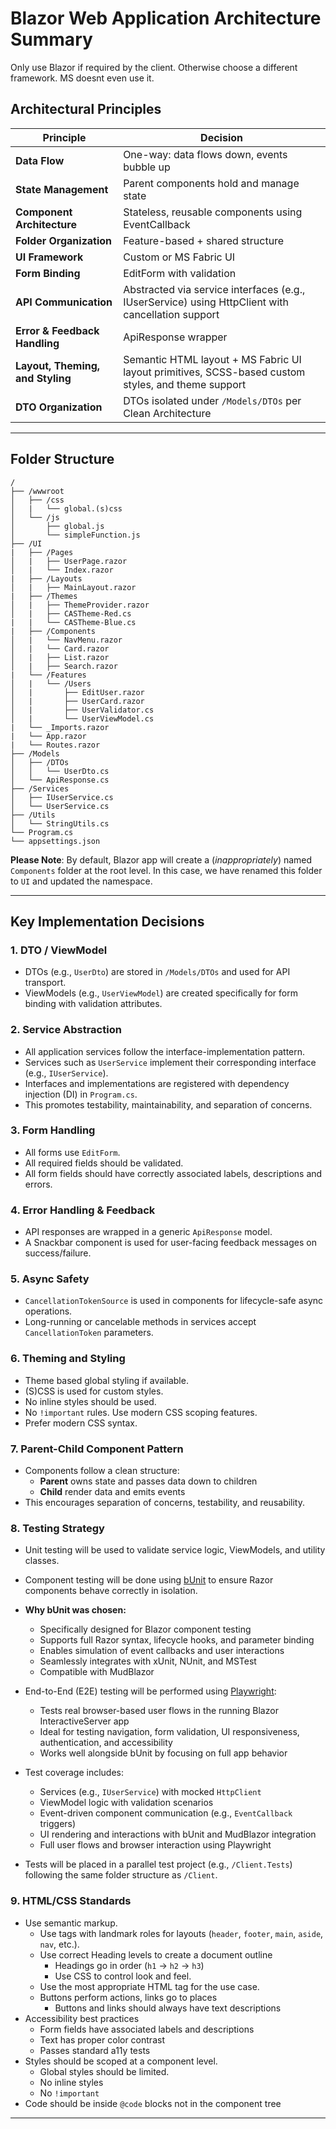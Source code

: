 # Blazor Web Application Architecture Summary

Only use Blazor if required by the client. Otherwise choose a different framework.
MS doesnt even use it.

## Architectural Principles

| Principle                          | Decision                                                                 |
|-----------------------------------|--------------------------------------------------------------------------|
| **Data Flow**                     | One-way: data flows down, events bubble up                               |
| **State Management**              | Parent components hold and manage state                                  |
| **Component Architecture**        | Stateless, reusable components using EventCallback                        |
| **Folder Organization**           | Feature-based + shared structure           |
| **UI Framework**                  | Custom or MS Fabric UI                     |
| **Form Binding**                  | EditForm with validation        |
| **API Communication**             | Abstracted via service interfaces (e.g., IUserService) using HttpClient with cancellation support |
| **Error & Feedback Handling**     | ApiResponse wrapper |
| **Layout, Theming, and Styling**  | Semantic HTML layout + MS Fabric UI layout primitives, SCSS-based custom styles, and theme support |
| **DTO Organization**              | DTOs isolated under `/Models/DTOs` per Clean Architecture                |

---

## Folder Structure

```text
/
├── /wwwroot
│   ├── /css  
│   |   └── global.(s)css
│   └── /js
│       ├── global.js
│       └── simpleFunction.js
├── /UI
|   ├── /Pages
│   |   ├── UserPage.razor
│   |   └── Index.razor
|   ├── /Layouts
│   |   ├── MainLayout.razor
|   ├── /Themes
│   |   ├── ThemeProvider.razor
│   |   ├── CASTheme-Red.cs
|   |   └── CASTheme-Blue.cs
|   ├── /Components
│   |   └── NavMenu.razor
│   |   └── Card.razor
│   |   ├── List.razor
│   |   ├── Search.razor
|   └── /Features
│   |   └── /Users
│   |       ├── EditUser.razor
│   |       ├── UserCard.razor
│   |       ├── UserValidator.cs
│   |       └── UserViewModel.cs
|   └── _Imports.razor
|   └── App.razor
|   └── Routes.razor
├── /Models
│   ├── /DTOs
│   │   └── UserDto.cs
│   └── ApiResponse.cs
├── /Services
│   ├── IUserService.cs
│   └── UserService.cs
├── /Utils
│   └── StringUtils.cs
└── Program.cs
└── appsettings.json

```

**Please Note**: By default, Blazor app will create a (*inappropriately*) named `Components` folder at the root level.  In this case, we have renamed this folder to `UI` and updated the namespace.

---

## Key Implementation Decisions

### 1. **DTO / ViewModel**

- DTOs (e.g., `UserDto`) are stored in `/Models/DTOs` and used for API transport.
- ViewModels (e.g., `UserViewModel`) are created specifically for form binding with validation attributes.

### 2. **Service Abstraction**

- All application services follow the interface-implementation pattern.
- Services such as `UserService` implement their corresponding interface (e.g., `IUserService`).
- Interfaces and implementations are registered with dependency injection (DI) in `Program.cs`.
- This promotes testability, maintainability, and separation of concerns.

### 3. **Form Handling**

- All forms use `EditForm`.
- All required fields should be validated.
- All form fields should have correctly associated labels, descriptions and errors.

### 4. **Error Handling & Feedback**

- API responses are wrapped in a generic `ApiResponse` model.
- A Snackbar component is used for user-facing feedback messages on success/failure.

### 5. **Async Safety**

- `CancellationTokenSource` is used in components for lifecycle-safe async operations.
- Long-running or cancelable methods in services accept `CancellationToken` parameters.

### 6. **Theming and Styling**

- Theme based global styling if available.
- (S)CSS is used for custom styles.
- No inline styles should be used.
- No `!important` rules. Use modern CSS scoping features.
- Prefer modern CSS syntax.

### 7. **Parent-Child Component Pattern**

- Components follow a clean structure:
  - **Parent** owns state and passes data down to children
  - **Child** render data and emits events
- This encourages separation of concerns, testability, and reusability.

### 8. **Testing Strategy**

- Unit testing will be used to validate service logic, ViewModels, and utility classes.
- Component testing will be done using [bUnit](https://bunit.dev/) to ensure Razor components behave correctly in isolation.
- **Why bUnit was chosen:**
  - Specifically designed for Blazor component testing
  - Supports full Razor syntax, lifecycle hooks, and parameter binding
  - Enables simulation of event callbacks and user interactions
  - Seamlessly integrates with xUnit, NUnit, and MSTest
  - Compatible with MudBlazor

- End-to-End (E2E) testing will be performed using [Playwright](https://playwright.dev/):
  - Tests real browser-based user flows in the running Blazor InteractiveServer app
  - Ideal for testing navigation, form validation, UI responsiveness, authentication, and accessibility
  - Works well alongside bUnit by focusing on full app behavior

- Test coverage includes:
  - Services (e.g., `IUserService`) with mocked `HttpClient`
  - ViewModel logic with validation scenarios
  - Event-driven component communication (e.g., `EventCallback` triggers)
  - UI rendering and interactions with bUnit and MudBlazor integration
  - Full user flows and browser interaction using Playwright

- Tests will be placed in a parallel test project (e.g., `/Client.Tests`) following the same folder structure as `/Client`.

### 9. **HTML/CSS Standards**

- Use semantic markup.  
  - Use tags with landmark roles for layouts (`header`, `footer`, `main`, `aside`, `nav`, etc.).
  - Use correct Heading levels to create a document outline
    - Headings go in order (`h1` -> `h2` -> `h3`)
    - Use CSS to control look and feel.
  - Use the most appropriate HTML tag for the use case.
  - Buttons perform actions, links go to places
    - Buttons and links should always have text descriptions
- Accessibility best practices
  - Form fields have associated labels and descriptions
  - Text has proper color contrast
  - Passes standard a11y tests
- Styles should be scoped at a component level.
  - Global styles should be limited.
  - No inline styles
  - No `!important`
- Code should be inside `@code` blocks not in the component tree

---
